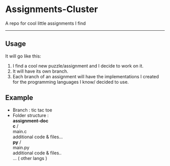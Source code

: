 # Assignments-Cluster

A repo for cool little assignments I find

---
## Usage
It will go like this:
1. I find a cool new puzzle/assignment and I decide to work on it.
2. It will have its own branch.
3. Each branch of an assignment will have the implementations I created for the programming languages I know/ decided to use.<br>
## Example
- Branch : tic tac toe
- Folder structure :<br>
  <b>assignment-doc</b><br>
  <b>c</b> /<br>
    main.c<br>
    additional code & files...<br>
  <b>py</b> /<br>
    main.py<br>
    additional code & files..<br>
  ... ( other langs )<br>
